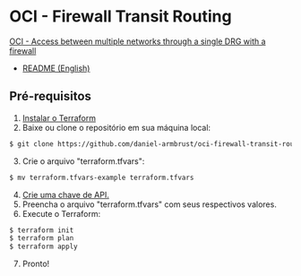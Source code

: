 # OCI - Firewall Transit Routing

[OCI - Access between multiple networks through a single DRG with a firewall](https://docs.oracle.com/pt-br/iaas/Content/Network/Tasks/scenario_g.htm)

- [README (English)](https://github.com/daniel-armbrust/oci-firewall-transit-routing/blob/main/README.md)

## Pré-requisitos
1. [Instalar o Terraform](https://developer.hashicorp.com/terraform/tutorials/oci-get-started/install-cli)
2. Baixe ou clone o repositório em sua máquina local:
```sh
$ git clone https://github.com/daniel-armbrust/oci-firewall-transit-routing.git
```
3. Crie o arquivo "terraform.tfvars":
```sh
$ mv terraform.tfvars-example terraform.tfvars
```
4. [Crie uma chave de API.](https://docs.oracle.com/pt-br/iaas/Content/Identity/Tasks/managingcredentials.htm#upload_key)
5. Preencha o arquivo "terraform.tfvars" com seus respectivos valores.
6. Execute o Terraform:
```sh
$ terraform init
$ terraform plan
$ terraform apply
```
7. Pronto!